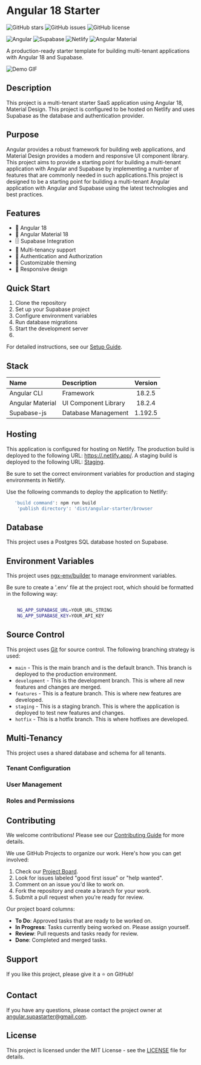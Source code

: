 # Angular 18 Starter


![GitHub stars](https://img.shields.io/github/stars/max-geller/angular-supastarter?style=social)
![GitHub issues](https://img.shields.io/github/issues/max-geller/angular-supastarter)
![GitHub license](https://img.shields.io/github/license/max-geller/angular-supastarter)

![Angular](https://img.shields.io/badge/angular-%23DD0031.svg?style=for-the-badge&logo=angular&logoColor=white)
![Supabase](https://img.shields.io/badge/Supabase-%233ECF8E.svg?style=for-the-badge&logo=supabase&logoColor=white)
![Netlify](https://img.shields.io/badge/netlify-%23000000.svg?style=for-the-badge&logo=netlify&logoColor=#00C7B7)
![Angular Material](https://img.shields.io/badge/Angular_Material-%23000000.svg?style=for-the-badge&logo=angular&logoColor=white)

A production-ready starter template for building multi-tenant applications with Angular 18 and Supabase.

![Demo GIF](path/to/demo.gif)


## Description

This project is a multi-tenant starter SaaS application using Angular 18, Material Design. This project is configured to be hosted on Netlify and uses Supabase as the database and authentication provider.

## Purpose

Angular provides a robust framework for building web applications, and Material Design provides a modern and responsive UI component library. This project aims to provide a starting point for building a multi-tenant application with Angular and Supabase by implementing a number of features that are commonly needed in such applications.This project is designed to be a starting point for building a multi-tenant Angular application with Angular and Supabase using the latest technologies and best practices.


## Features

- 🚀 Angular 18 
- 🎨 Angular Material 18 
- 🗄️ Supabase Integration
- 👥 Multi-tenancy support
- 🔐 Authentication and Authorization
- 🎨 Customizable theming
- 📱 Responsive design

## Quick Start

1. Clone the repository
2. Set up your Supabase project
3. Configure environment variables
4. Run database migrations
5. Start the development server
6. 
For detailed instructions, see our [Setup Guide](link-to-setup-guide).







## Stack

| Name             | Description          | Version |
| :--------------- | :------------------- | :-----: |
| Angular CLI      | Framework            | 18.2.5  |
| Angular Material | UI Component Library | 18.2.4  |
| Supabase-js      | Database Management  | 1.192.5 |

## Hosting

This application is configured for hosting on Netlify.
The production build is deployed to the following URL: [https://.netlify.app/](https://.netlify.app/).
A staging build is deployed to the following URL: [Staging](https://angular-18-staging.netlify.app/).

Be sure to set the correct environment variables for production and staging environments in Netlify.

Use the following commands to deploy the application to Netlify:

```bash
   'build command': npm run build
    'publish directory': 'dist/angular-starter/browser
```

## Database

This project uses a Postgres SQL database hosted on Supabase.


## Environment Variables

This project uses [ngx-env/builder](https://www.npmjs.com/package/@ngx-env/builder) to manage environment variables. 

Be sure to create a '.env' file at the project root, which should be formatted in the following way:

```bash

    NG_APP_SUPABASE_URL=YOUR_URL_STRING
    NG_APP_SUPABASE_KEY=YOUR_API_KEY

```

## Source Control

This project uses [Git](https://git-scm.com/) for source control. The following branching strategy is used:

- `main` - This is the main branch and is the default branch. This branch is deployed to the production environment.
- `development` - This is the development branch. This is where all new features and changes are merged.
- `features` - This is a feature branch. This is where new features are developed.
- `staging` - This is a staging branch. This is where the application is deployed to test new features and changes.
- `hotfix` - This is a hotfix branch. This is where hotfixes are developed.

## Multi-Tenancy

This project uses a shared database and schema for all tenants.  

### Tenant Configuration


### User Management


### Roles and Permissions


## Contributing

We welcome contributions! Please see our [Contributing Guide](CONTRIBUTING.md) for more details.

We use GitHub Projects to organize our work. Here's how you can get involved:

1. Check our [Project Board]((https://github.com/users/max-geller/projects/40/views/1)).
2. Look for issues labeled "good first issue" or "help wanted".
3. Comment on an issue you'd like to work on.
4. Fork the repository and create a branch for your work.
5. Submit a pull request when you're ready for review.

Our project board columns:
- **To Do**: Approved tasks that are ready to be worked on.
- **In Progress**: Tasks currently being worked on. Please assign yourself.
- **Review**: Pull requests and tasks ready for review.
- **Done**: Completed and merged tasks.


## Support

If you like this project, please give it a ⭐️ on GitHub!


## Contact

If you have any questions, please contact the project owner at [angular.supastarter@gmail.com](mailto:angular.supastarter@gmail.com).


## License

This project is licensed under the MIT License - see the [LICENSE](LICENSE) file for details.